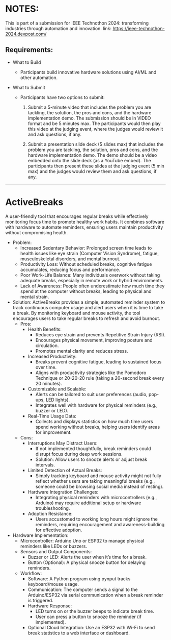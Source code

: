 # NOTES:
This is part of a submission for IEEE Technothon 2024: transforming industries through automation and innovation.
link: https://ieee-technothon-2024.devpost.com/

## Requirements:
- What to Build
  - Participants build innovative hardware solutions using AI/ML and other automation. 

- What to Submit
  - Participants have two options to submit:

    1. Submit a 5-minute video that includes the problem you are tackling, the solution, the pros and cons, and the hardware implementation demo. The submission should be in VIDEO format and be 5 minutes max. The participants would then play this video at the judging event, where the judges would review it and ask questions, if any.

    2. Submit a presentation slide deck (5 slides max) that includes the problem you are tackling, the solution, pros and cons, and the hardware implementation demo. The demo should be a video embedded onto the slide deck (as a YouTube embed). The participants then present these slides at the judging event (5 min max) and the judges would review them and ask questions, if any.

--------

# ActiveBreaks
A user-friendly tool that encourages regular breaks while effectively monitoring focus time to promote healthy work habits. It combines software with hardware to automate reminders, ensuring users maintain productivity without compromising health.

- Problem:
  - Increased Sedentary Behavior: Prolonged screen time leads to health issues like eye strain (Computer Vision Syndrome), fatigue, musculoskeletal disorders, and mental burnout.
  - Productivity Loss: Without scheduled breaks, cognitive fatigue accumulates, reducing focus and performance.
  - Poor Work-Life Balance: Many individuals overwork without taking adequate breaks, especially in remote work or hybrid environments.
  - Lack of Awareness: People often underestimate how much time they spend at the computer without breaks, leading to physical and mental strain.
- Solution: ActiveBreaks provides a simple, automated reminder system to track continuous computer usage and alert users when it is time to take a break. By monitoring keyboard and mouse activity, the tool encourages users to take regular breaks to refresh and avoid burnout.
  - Pros:
    - Health Benefits: 
      - Reduces eye strain and prevents Repetitive Strain Injury (RSI).
      - Encourages physical movement, improving posture and circulation.
      - Promotes mental clarity and reduces stress.
    - Increased Productivity:
      - Breaks prevent cognitive fatigue, leading to sustained focus over time.
      - Aligns with productivity strategies like the Pomodoro Technique or 20-20-20 rule (taking a 20-second break every 20 minutes).
    - Customizable and Scalable:
      - Alerts can be tailored to suit user preferences (audio, pop-ups, LED lights).
      - Integrates well with hardware for physical reminders (e.g., buzzer or LED).
    - Real-Time Usage Data:
      - Collects and displays statistics on how much time users spend working without breaks, helping users identify areas for improvement.
  - Cons:
    - Interruptions May Distract Users:
      - If not implemented thoughtfully, break reminders could disrupt focus during deep work sessions.
      - Solution: Allow users to snooze alerts or adjust break intervals.
    - Limited Detection of Actual Breaks:
      - Simply tracking keyboard and mouse activity might not fully reflect whether users are taking meaningful breaks (e.g., someone could be browsing social media instead of resting).
    - Hardware Integration Challenges:
      - Integrating physical reminders with microcontrollers (e.g., Arduino) may require additional setup or hardware troubleshooting.
    - Adoption Resistance:
      - Users accustomed to working long hours might ignore the reminders, requiring encouragement and awareness-building for effective adoption.
- Hardware Implementation:
  - Microcontroller: Arduino Uno or ESP32 to manage physical reminders like LEDs or buzzers.
  - Sensors and Output Components:
    - Buzzer or LED: Alerts the user when it’s time for a break.
    - Button (Optional): A physical snooze button for delaying reminders.
  - Workflow:
    - Software: A Python program using pynput tracks keyboard/mouse usage.
    - Communication: The computer sends a signal to the Arduino/ESP32 via serial communication when a break reminder is triggered.
    - Hardware Response:
      - LED turns on or the buzzer beeps to indicate break time.
      - User can press a button to snooze the reminder (if implemented).
    - Optional Cloud Integration: Use an ESP32 with Wi-Fi to send break statistics to a web interface or dashboard.

